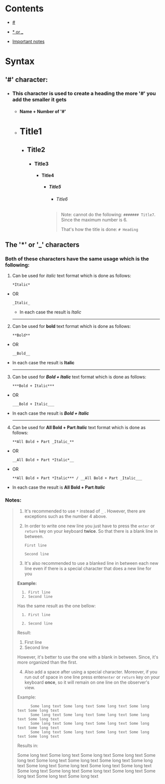 # Contents

- [#](https://github.com/unkatoi/LinuxLearning/blob/main/Markdown.md#-character)

+ [* or _](https://github.com/unkatoi/LinuxLearning/blob/main/Markdown.md#the--or-_-characters)

- [Important notes](https://github.com/unkatoi/LinuxLearning/blob/main/Markdown.md#notes:)

# Syntax

## **'#'** character: 

   - ### This character is used to create a heading **the more '#' you add the smaller it gets**
   
        - #### Name + Number of '#'
        
        - # Title1
        
            - ## Title2    
            
                - ### Title3
                
                    - #### Title4
                    
                        - ##### Title5
                        
                            - ###### Title6   
                            
                            > Note: cannot do the following: `####### Title7`. Since the maximum number is 6.
                            >
                            > That's how the title is done: `# Heading`

## The '*' or '_' characters

   ### Both of these characters have the same usage which is the following:

   1. Can be used for *italic* text format which is done as follows:

          *Italic* 
              
   - OR

         _Italic_
              
        - In each case the result is _Italic_
        
        -      -      -      -
        
   2. Can be used for **bold** text format which is done as follows:

          **Bold** 
              
   - OR

         __Bold__
              
   - In each case the result is __Italic__

        - - - - -

   3. Can be used for ***Bold + Italic*** text format which is done as follows:

          ***Bold + Italic*** 
              
   - OR

         ___Bold + Italic___
              
   - In each case the result is ___Bold + Italic___

        ----
        
   4. Can be used for **All Bold + Part _Italic_** text format which is done as follows:

          **All Bold + Part _Italic_** 
              
   - OR

         __All Bold + Part *Italic*__
                
   - OR

         **All Bold + Part *Italic*** / __All Bold + Part _Italic___
              
   - In each case the result is __All Bold + Part *Italic*__

### Notes:

   > 1. It's recommended to use `*` instead of `_` . However, there are exceptions such as the number 4 above.
   >
   > 2. In order to write one new line you just have to press the `enter` or `return` key on your keyboard **twice**.
   > So that there is a blank line in between.
   >                       
   >        First line
   >
   >        Second line
   >       
   > 3. It's also recommended to use a blanked line in between each new line even if there is a special character that does a new line for you
   >
   >   **Example:**
   >
   >       1. First line
   >       2. Second line
   >
   >   Has the same result as the one bellow:
   >       
   >       1. First line
   >
   >       2. Second line
   >
   >   Result:
   >
   >   1. First line
   >   2. Second line
   >
   >   However, it's better to use the one with a blank in between. Since, it's more organized than the first.
   >
   > 4. Also add a space after using a special character. Moreover, if you run out of space in one line press enter`enter` or `return` key on
   >  your keyboard **once**, so it will remain on one line on the observer's view.
   >
   >   Example:
   >
   >           Some long text Some long text Some long text Some long text Some long text 
   >           Some long text Some long text Some long text Some long text Some long text 
   >           Some long text Some long text Some long text Some long text Some long text 
   >           Some long text Some long text Some long text Some long text Some long text 
   >   
   >   Results in: 
   >   
   >   Some long text Some long text Some long text Some long text Some long text 
   >   Some long text Some long text Some long text Some long text Some long text 
   >   Some long text Some long text Some long text Some long text Some long text 
   >   Some long text Some long text Some long text Some long text Some long text 


<!--div style="text-align: center;">
<img src="https://upload.wikimedia.org/wikipedia/commons/thumb/3/35/Tux.svg/1200px-Tux.svg.png" style="width: 10%; height: 10%;"/>
</div-->

